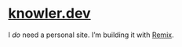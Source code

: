 # [knowler.dev](https://knowler.dev)

I _do_ need a personal site. I’m building it with [Remix](https://remix.run).
